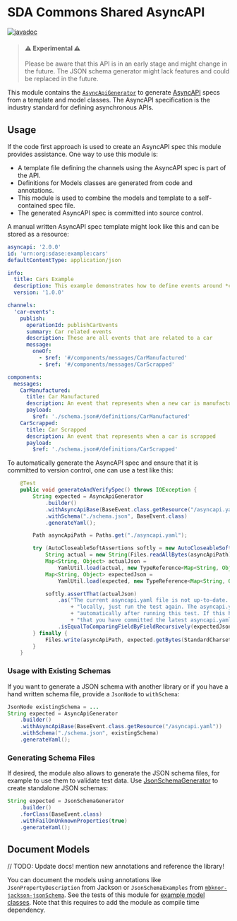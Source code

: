 # SDA Commons Shared AsyncAPI

[![javadoc](https://javadoc.io/badge2/org.sdase.commons/sda-commons-shared-asyncapi/javadoc.svg)](https://javadoc.io/doc/org.sdase.commons/sda-commons-shared-asyncapi)

> #### ⚠️ Experimental ⚠
>
> Please be aware that this API is in an early stage and might change in the future.
> The JSON schema generator might lack features and could be replaced in the future.
>


This module contains the [`AsyncApiGenerator`](./src/main/java/org/sdase/commons/shared/asyncapi/AsyncApiGenerator.java)
to generate [AsyncAPI](https://www.asyncapi.com/) specs from a template and model classes.
The AsyncAPI specification is the industry standard for defining asynchronous APIs.

## Usage

If the code first approach is used to create an AsyncAPI spec this module provides assistance.
One way to use this module is:

* A template file defining the channels using the AsyncAPI spec is part of the API.
* Definitions for Models classes are generated from code and annotations.
* This module is used to combine the models and template to a self-contained spec file.
* The generated AsyncAPI spec is committed into source control.

A manual written AsyncAPI spec template might look like this and can be stored as a resource:

```yaml
asyncapi: '2.0.0'
id: 'urn:org:sdase:example:cars'
defaultContentType: application/json

info:
  title: Cars Example
  description: This example demonstrates how to define events around *cars*.
  version: '1.0.0'

channels:
  'car-events':
    publish:
      operationId: publishCarEvents
      summary: Car related events
      description: These are all events that are related to a car
      message:
        oneOf:
          - $ref: '#/components/messages/CarManufactured'
          - $ref: '#/components/messages/CarScrapped'

components:
  messages:
    CarManufactured:
      title: Car Manufactured
      description: An event that represents when a new car is manufactured
      payload:
        $ref: './schema.json#/definitions/CarManufactured'
    CarScrapped:
      title: Car Scrapped
      description: An event that represents when a car is scrapped
      payload:
        $ref: './schema.json#/definitions/CarScrapped'
```

To automatically generate the AsyncAPI spec and ensure that it is committed to version control, 
one can use a test like this: 

```java
    @Test
    public void generateAndVerifySpec() throws IOException {
        String expected = AsyncApiGenerator
            .builder()
            .withAsyncApiBase(BaseEvent.class.getResource("/asyncapi.yaml"))
            .withSchema("./schema.json", BaseEvent.class)
            .generateYaml();

        Path asyncApiPath = Paths.get("./asyncapi.yaml");

        try (AutoCloseableSoftAssertions softly = new AutoCloseableSoftAssertions()) {
            String actual = new String(Files.readAllBytes(asyncApiPath));
            Map<String, Object> actualJson =
                YamlUtil.load(actual, new TypeReference<Map<String, Object>>() {});
            Map<String, Object> expectedJson =
                YamlUtil.load(expected, new TypeReference<Map<String, Object>>() {});

            softly.assertThat(actualJson)
                .as("The current asyncapi.yaml file is not up-to-date. If this happens "
                    + "locally, just run the test again. The asyncapi.yaml file is updated "
                    + "automatically after running this test. If this happens in the CI, make sure "
                    + "that you have committed the latest asyncapi.yaml file!")
                .isEqualToComparingFieldByFieldRecursively(expectedJson);
        } finally {
            Files.write(asyncApiPath, expected.getBytes(StandardCharsets.UTF_8));
        }
    }
```


### Usage with Existing Schemas

If you want to generate a JSON schema with another library or if you have a hand written schema file,
provide a `JsonNode` to `withSchema`:

```java
JsonNode existingSchema = ...
String expected = AsyncApiGenerator
    .builder()
    .withAsyncApiBase(BaseEvent.class.getResource("/asyncapi.yaml"))
    .withSchema("./schema.json", existingSchema)
    .generateYaml();
```


### Generating Schema Files

If desired, the module also allows to generate the JSON schema files, for example to use them to validate test data.
Use [JsonSchemaGenerator](./src/main/java/org/sdase/commons/shared/asyncapi/JsonSchemaGenerator.java) to create standalone JSON schemas:

```java
String expected = JsonSchemaGenerator
    .builder()
    .forClass(BaseEvent.class)
    .withFailOnUnknownProperties(true)
    .generateYaml();
```


## Document Models

// TODO: Update docs! mention new annotations and reference the library!

You can document the models using annotations like `JsonPropertyDescription` from Jackson or
`JsonSchemaExamples` from [`mbknor-jackson-jsonSchema`](https://github.com/mbknor/mbknor-jackson-jsonSchema).
See the tests of this module for [example model classes](./src/test/java/org/sdase/commons/shared/asyncapi/models).
Note that this requires to add the module as compile time dependency.
